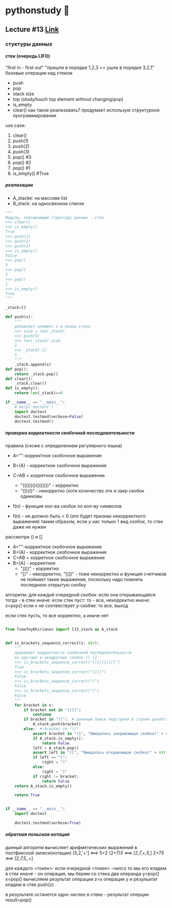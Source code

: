 # pythonstudy :memo:
## Lecture #13 [Link](https://www.youtube.com/watch?v=L4IU1bPKvHM)
### стуктуры данных
#### стек (очередь LIFO)

"first in - first out"
"пришли в порядке 1,2,3 == ушли в порядке 3,2,1"
базовые операции над стеком
* push
* pop
* stack size
* top (study/touch top element without changing/pop)
* is_empty
* clear()
как такое реализовать?
продумает использую структурное программирование

use case:
1. clear()
1. push(1)
1. push(2)
1. push(3)
1. pop() #3
1. pop() #2
1. pop() #1
1. is_empty() #True

##### реализации
* A_stacke: на массиве list
* B_stack: на односвязном списке

```python
"""
Модуль, описывающий структуру данных - стек
>>> clear()
>>> is_empty()
True
>>> push(1)
>>> push(2)
>>> push(3)
>>> is_empty()
False
>>> pop()
3
>>> pop()
2
>>> pop()
1
>>> is_empty()
True
"""

_stack=[]

def push(x):
    """
    добавляет элемент x в конец стека
    >>> size = len(_stack)
    >>> push(5)
    >>> len(_stack)-size
    1
    >>> _stack[-1]
    5
    """
    _stack.append(x)
def pop():
    return _stack.pop()
def clear():
    _stack.clear()
def is_empty():
    return len(_stack)==0

if __name__ == "__main__":
    # help('doctest')
    import doctest
    doctest.testmod(verbose=False)
    doctest.testmod()
```
##### проверка корректности скобочной последовательности
правила (схоже с определением регулярного языка)
* A=""-корректное скобочное выражение
* B=(A) - корректное скобочное выражения
* C=AB = корретное скобочное выражение
  * "((()))()(((())))" - корректно
  * "())(()" - некоррктно (хотя количество отк и закр скобок одинковы

* f(n) - функция кол-ва скобок по кол-ву символов
* f(n) - не должно быть < 0 (это будет признак некорректного выражения)
таким образом, если  у нас только 1 вид скобок, то стек даже не нужен

рассмотри () и []

* A=""-корректное скобочное выражение
* B=(A) - корректное скобочное выражения
* C=AB = корретное скобочное выражение
* B=[A] - корректное
  * "[(())]([])" - корректно
  * "[)" - некорректно, "[(])" - тоже некорректно и функция счетчиков не поймает такие выражения, поскольку надо помнить последнюю открытую скобку

алгоритм:
для каждой очередной скобки:
 если она открывающаяся:
  тогда - в стек
 иначе:
  если стек пуст:
   то - все, некорректно
  иначе:
   x=pop()
   если x не соотвествует y-скобке:
    то все, выход

если стек пусть, то все корректно, а иначе нет

```python

from TimofeyKhirianov import l13_stack as A_stack


def is_brackets_sequence_correct(s: str):
    """
    проверяет корректность скобочной последовательности
    из круглых и квадратных скобок () []
    >>> is_brackets_sequence_correct("(([()]))[]")
    True
    >>> is_brackets_sequence_correct("(])]")
    False
    >>> is_brackets_sequence_correct("(")
    False
    >>> is_brackets_sequence_correct("]")
    False
    """
    for bracket in s:
        if bracket not in "()[]":
            continue
        if bracket in "([":  # даннный поиск подстроки в строке разобтает гораздо хуже z-function, но для коротких строк его можно использовать
            A_stack.push(bracket)
        else:  # bracket in ")]"
            assert bracket in ")]", "Ожидалась закрывающая скобка!" + str(bracket)
            if A_stack.is_empty():
                return False
            left = A_stack.pop()
            assert left in "([", "Ожидалась открывающая скобка!" + str(left)
            if left == "(":
                right = ")"
            else:
                right = "]"
            if right != bracket:
                return False
    return A_stack.is_empty()

    return True


if __name__ == "__main__":
    import doctest

    doctest.testmod(verbose=True)
```
##### обратная польская нотация
данный алгоритм вычисляет арифметических выражений в постфиксной записи(нотации)
[5,2,'+'] <==> 5+2
(2+7)*5 <==> [2,7,+,5,*]
2+7*5 <==> [2,7,5,*,+]

для каждого <токен>:
если очередной <токен> -чилсо
то мы его кладем в стек
иначе - он операция, мы берем со стека два операнда
y=pop()
x=pop()
вычисляем результат операции z=x операция y
и резульатат кладем в стек
push(z)

в результате останется одно числео в стеке - результат оперции
result=pop()
